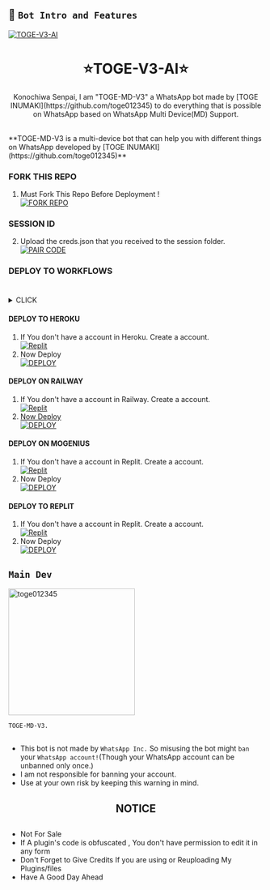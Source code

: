 ## 🌟 `Bot Intro and Features`

<a href="https://ibb.co/pQNpmwN"><img src="https://telegra.ph/file/f79e424ea155c1b25eaf5.jpg" alt="TOGE-V3-AI" border="0"></a>
<h1 align="center">⭐TOGE-V3-AI⭐<br></h1>

<p align="center"> 
  Konochiwa Senpai, I am "TOGE-MD-V3" a WhatsApp bot made by [TOGE INUMAKI](https://github.com/toge012345) to do everything that is possible on WhatsApp based on WhatsApp Multi Device(MD) Support.
</p>


</br>
**TOGE-MD-V3 is a multi-device bot that can help you with different things on WhatsApp developed by [TOGE INUMAKI](https://github.com/toge012345)**

</div>

### FORK THIS REPO

1. Must Fork This Repo Before Deployment !
   <br> 
<a href="https://github.com/toge012345/TOGE-MD-V3/fork"><img title="FORK REPO" src="https://img.shields.io/badge/FORK REPO-h?color=black&style=for-the-badge&logo=stackshare"></a>



### SESSION ID

2. Upload the creds.json that you received to the session folder.
   <br>
<a href='https://toge-v3-web-app.onrender.com/' target="_blank"><img alt='PAIR CODE' src='https://img.shields.io/badge/session_id-100000?style=for-the-badge&logo=scan&logoColor=white&labelColor=black&color=black'/></a>

### DEPLOY TO WORKFLOWS

#

<details close>
<summary>CLICK</summary>

**Create a new file [`.github/workflows/deploye.yml`] After created, copy this code👇🏽and paste it there.**
```yml
name: Node.js CI

on:
  push:
    branches:
      - main
  pull_request:
    branches:
      - main

jobs:
  build:

    runs-on: ubuntu-latest

    strategy:
      matrix:
        node-version: [20.x]

    steps:
    - name: Checkout repository
      uses: actions/checkout@v3

    - name: Set up Node.js
      uses: actions/setup-node@v3
      with:
        node-version: ${{ matrix.node-version }}

    - name: Install dependencies
      run: npm install

    - name: Start application
      run: npm start

```
</details>

#### DEPLOY TO HEROKU 

1. If You don't have a account in Heroku. Create a account.
    <br>
<a href='https://heroku.com' target="_blank"><img alt='Replit' src='https://img.shields.io/badge/-Create-black?style=for-the-badge&logo=heroku'/></a>
   <br>
2. Now Deploy
    <br>
<a href='https://heroku.com/deploy?template=https://github.com/toge012345/TOGE-MD-V3' target="_blank"><img alt='DEPLOY' src='https://img.shields.io/badge/-DEPLOY-black?style=for-the-badge&logo=heroku'/></a>

#### DEPLOY ON RAILWAY

1. If You don't have a account in Railway. Create a account.
    <br>
<a href='https://railway.app' target="_blank"><img alt='Replit' src='https://img.shields.io/badge/-Create-black?style=for-the-badge&logo=railway'/>
2. Now Deploy
    <br>
<a href='https://railway.app' target="_blank"><img alt='DEPLOY' src='https://img.shields.io/badge/-DEPLOY-black?style=for-the-badge&logo=railway'/></a>


#### DEPLOY ON MOGENIUS

1. If You don't have a account in Replit. Create a account.
    <br>
<a href='https://mogenius.com' target="_blank"><img alt='Replit' src='https://img.shields.io/badge/-Create-black?style=for-the-badge&logo=genius'/></a>
2. Now Deploy
    <br>
<a href='https://mogenius.com' target="_blank"><img alt='DEPLOY' src='https://img.shields.io/badge/-DEPLOY-black?style=for-the-badge&logo=genius'/></a>

#### DEPLOY TO REPLIT 

1. If You don't have a account in Replit. Create a account.
    <br>
<a href='https://www.replit.com/' target="_blank"><img alt='Replit' src='https://img.shields.io/badge/-Create-black?style=for-the-badge&logo=replit'/></a>
   <br>
2. Now Deploy
    <br>
<a href='https://replit.com/github/toge012345/TOGE-MD-V3' target="_blank"><img alt='DEPLOY' src='https://img.shields.io/badge/-IMPORT-black?style=for-the-badge&logo=replit'/></a>

 ## `Main Dev` 
<a href="https://github.com/toge012345"><img src="https://github.com/toge012345.png" width="250" height="250" alt="toge012345"/></a>
  
`TOGE-MD-V3.`

##
- This bot is not made by `WhatsApp Inc.` So misusing the bot might `ban` your `WhatsApp account!`(Though your WhatsApp account can be unbanned only once.)
- I am not responsible for banning your account.
- Use at your own risk by keeping this warning in mind.


<h2 align="center">  NOTICE
</h2>
   
##
- Not For Sale
- If A plugin's code is obfuscated , You don't have permission to edit it in any form 
- Don't Forget to Give Credits If you are using or Reuploading My Plugins/files
- Have A Good Day Ahead
